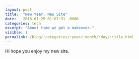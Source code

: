```yaml
---
layout: post
title:  "New Year, New Site"
date:   2016-01-25 01:07:31 -0800
categories: tech
excerpt: "About time we got a makeover."
visible: 1
permalink: /blog/:categories/:year/:month/:day/:title.html
---
```

Hi hope you enjoy my new site.
